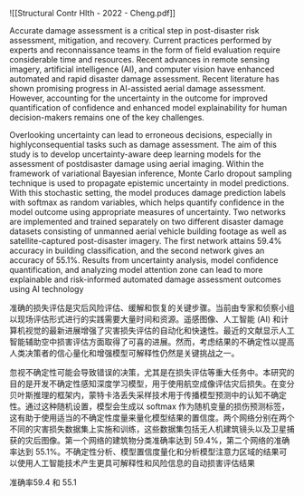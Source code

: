 ![[Structural Contr   Hlth - 2022 - Cheng.pdf]]

Accurate damage assessment is a critical step in post-disaster risk assessment, mitigation, and recovery. Current practices performed by experts and reconnaissance teams in the form of field evaluation require considerable time and resources. Recent advances in remote sensing imagery, artificial intelligence (AI), and computer vision have enhanced automated and rapid disaster damage assessment. Recent literature has shown promising progress in AI-assisted aerial damage assessment. However, accounting for the uncertainty in the outcome for improved quantification of confidence and enhanced model explainability for human decision-makers remains one of the key challenges.

Overlooking uncertainty can lead to erroneous decisions, especially in highlyconsequential tasks such as damage assessment. The aim of this study is to develop uncertainty-aware deep learning models for the assessment of postdisaster damage using aerial imaging. Within the framework of variational Bayesian inference, Monte Carlo dropout sampling technique is used to propagate epistemic uncertainty in model predictions. With this stochastic setting, the model produces damage prediction labels with softmax as random variables, which helps quantify confidence in the model outcome using appropriate measures of uncertainty. Two networks are implemented and trained separately on two different disaster damage datasets consisting of unmanned aerial vehicle building footage as well as satellite-captured post-disaster imagery. The first network attains 59.4% accuracy in building classification, and the second network gives an accuracy of 55.1%. Results from uncertainty analysis, model confidence quantification, and analyzing model attention zone can lead to more explainable and risk-informed automated damage assessment outcomes using AI technology

准确的损失评估是灾后风险评估、缓解和恢复的关键步骤。当前由专家和侦察小组以现场评估形式进行的实践需要大量时间和资源。遥感图像、人工智能 (AI) 和计算机视觉的最新进展增强了灾害损失评估的自动化和快速性。最近的文献显示人工智能辅助空中损害评估方面取得了可喜的进展。然而，考虑结果的不确定性以提高人类决策者的信心量化和增强模型可解释性仍然是关键挑战之一。

忽视不确定性可能会导致错误的决策，尤其是在损失评估等重大任务中。本研究的目的是开发不确定性感知深度学习模型，用于使用航空成像评估灾后损失。在变分贝叶斯推理的框架内，蒙特卡洛丢失采样技术用于传播模型预测中的认知不确定性。通过这种随机设置，模型会生成以 softmax 作为随机变量的损伤预测标签，这有助于使用适当的不确定性度量来量化模型结果的置信度。两个网络分别在两个不同的灾害损失数据集上实施和训练，这些数据集包括无人机建筑镜头以及卫星捕获的灾后图像。第一个网络的建筑物分类准确率达到 59.4%，第二个网络的准确率达到 55.1%。不确定性分析、模型置信度量化和分析模型注意力区域的结果可以使用人工智能技术产生更具可解释性和风险信息的自动损害评估结果

准确率59.4 和 55.1
